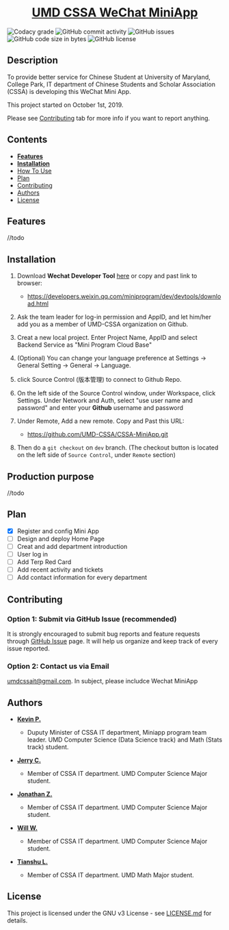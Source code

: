 <h1 align="center">
  <a href="https://github.com/UMD-CSSA/CSSA-MiniApp.git/">UMD CSSA WeChat MiniApp</a>
</h1>

![Codacy grade](https://api.codacy.com/project/badge/Grade/8126695323e746c48e84aacc7f4fbd30?isInternal=true)
![GitHub commit activity](https://img.shields.io/github/commit-activity/y/UMD-CSSA/CSSA-MiniApp.svg)
![GitHub issues](https://img.shields.io/github/issues/UMD-CSSA/CSSA-MiniApp.svg)
![GitHub code size in bytes](https://img.shields.io/github/languages/code-size/UMD-CSSA/CSSA-MiniApp.svg)
![GitHub license](https://img.shields.io/github/license/UMD-CSSA/CSSA-MiniApp.svg)

## Description

To provide better service for Chinese Student at University of Maryland, College Park, IT department of Chinese Students and Scholar Association (CSSA) is developing this WeChat Mini App.

This project started on October 1st, 2019.

Please see [Contributing](#user-content-contributing) tab for more info if you want to report anything.

## Contents

-   [**Features**](#user-content-features)
-   [**Installation**](#user-content-installation)
-   [How To Use](#user-content-how-to-use)
-   [Plan](#user-content-plan)
-   [Contributing](#user-content-contributing)
-   [Authors](#user-content-authors)
-   [License](#user-content-license)

## Features

//todo

## Installation

1. Download **Wechat Developer Tool** [here](<https://developers.weixin.qq.com/miniprogram/dev/devtools/download.html>) or copy and past link to browser:

    - <https://developers.weixin.qq.com/miniprogram/dev/devtools/download.html>

2. Ask the team leader for log-in permission and AppID, and let him/her add you as a member of UMD-CSSA organization on Github.

3. Creat a new local project. Enter Project Name, AppID and select Backend Service as "Mini Program Cloud Base"

4. (Optional) You can change your language preference at Settings -> General Setting -> General -> Language.

5. click Source Control (版本管理) to connect to Github Repo.

6. On the left side of the Source Control window, under Workspace, click Settings. Under Network and Auth, select "use user name and password" and enter your **Github** username and password

7. Under Remote, Add a new remote. Copy and Past this URL:
    - <https://github.com/UMD-CSSA/CSSA-MiniApp.git>

8. Then do a `git checkout` on `dev` branch. (The checkout button is located on the left side of  `Source Control`, under `Remote` section)

## Production purpose

//todo

## Plan
- [X] Register and config Mini App
- [ ] Design and deploy Home Page
- [ ] Creat and add department introduction
- [ ] User log in
- [ ] Add Terp Red Card
- [ ] Add recent activity and tickets
- [ ] Add contact information for every department

## Contributing

### Option 1: Submit via GitHub Issue (recommended)

It is strongly encouraged to submit bug reports and feature requests through
[GitHub Issue](https://github.com/UMD-CSSA/CSSA-MiniApp.git/issues)
page. It will help us organize and keep track of every issue reported.

### Option 2: Contact us via Email

umdcssait@gmail.com. In subject, please includce Wechat MiniApp

## Authors

-   **[Kevin P.](<https://github.com/syKevinPeng>)**
    - Duputy Minister of CSSA IT department, Miniapp program team leader. UMD Computer Science (Data Science track) and Math (Stats track) student.

-   **[Jerry C.](<https://github.com/jerryc05>)**
    - Member of CSSA IT department. UMD Computer Science Major student.

-   **[Jonathan Z.](<https://github.com/yzhong1>)**
    - Member of CSSA IT department. UMD Computer Science Major student.

-   **[Will W.](<https://github.com/willAries>)**
    - Member of CSSA IT department. UMD Computer Science Major student.

-   **[Tianshu L.](<https://github.com/lts-2000>)**
    - Member of CSSA IT department. UMD Math Major student.

## License

This project is licensed under the GNU v3 License - see
[LICENSE.md](https://github.com/UMD-CSSA/CSSA-MiniApp.git/blob/master/LICENSE)
for details.
